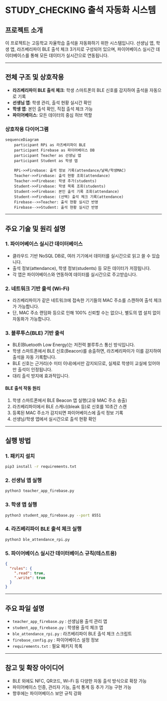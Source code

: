 # STUDY_CHECKING 출석 자동화 시스템

## 프로젝트 소개

이 프로젝트는 고등학교 자율학습 출석을 자동화하기 위한 시스템입니다. 선생님 앱, 학생 앱, 라즈베리파이 BLE 출석 체크 3가지로 구성되어 있으며, 파이어베이스 실시간 데이터베이스를 통해 모든 데이터가 실시간으로 연동됩니다.

---

## 전체 구조 및 상호작용

- **라즈베리파이 BLE 출석 체크**: 학생 스마트폰의 BLE 신호를 감지하여 출석을 자동으로 기록
- **선생님 앱**: 학생 관리, 출석 현황 실시간 확인
- **학생 앱**: 본인 출석 확인, 직접 출석 체크 가능
- **파이어베이스**: 모든 데이터의 중심 허브 역할

### 상호작용 다이어그램

```mermaid
sequenceDiagram
    participant RPi as 라즈베리파이 BLE
    participant Firebase as 파이어베이스 DB
    participant Teacher as 선생님 앱
    participant Student as 학생 앱

    RPi->>Firebase: 출석 정보 기록(attendance/날짜/학생MAC)
    Teacher->>Firebase: 출석 현황 조회(attendance)
    Teacher->>Firebase: 학생 추가(students)
    Student->>Firebase: 학생 목록 조회(students)
    Student->>Firebase: 본인 출석 기록 조회(attendance)
    Student->>Firebase: (선택) 출석 체크 기록(attendance)
    Firebase-->>Teacher: 출석 현황 실시간 반영
    Firebase-->>Student: 출석 현황 실시간 반영
```

---

## 주요 기술 및 원리 설명

### 1. 파이어베이스 실시간 데이터베이스
- 클라우드 기반 NoSQL DB로, 여러 기기에서 데이터를 실시간으로 읽고 쓸 수 있습니다.
- 출석 정보(attendance), 학생 정보(students) 등 모든 데이터가 저장됩니다.
- 각 앱은 파이어베이스와 연동하여 데이터를 실시간으로 주고받습니다.

### 2. 네트워크 기반 출석 (Wi-Fi)
- 라즈베리파이가 같은 네트워크에 접속한 기기들의 MAC 주소를 스캔하여 출석 체크가 가능합니다.
- 단, MAC 주소 랜덤화 등으로 인해 100% 신뢰할 수는 없으나, 별도의 앱 설치 없이 자동화가 가능합니다.

### 3. 블루투스(BLE) 기반 출석
- BLE(Bluetooth Low Energy)는 저전력 블루투스 통신 방식입니다.
- 학생 스마트폰에서 BLE 신호(Beacon)를 송출하면, 라즈베리파이가 이를 감지하여 출석을 자동 기록합니다.
- BLE 신호는 근거리(수 미터 이내)에서만 감지되므로, 실제로 학생이 교실에 있어야만 출석이 인정됩니다.
- 대리 출석 방지에 효과적입니다.

#### BLE 출석 작동 원리
1. 학생 스마트폰에서 BLE Beacon 앱 실행(고유 MAC 주소 송출)
2. 라즈베리파이에서 BLE 스캐너(bleak 등)로 신호를 10초간 스캔
3. 등록된 MAC 주소가 감지되면 파이어베이스에 출석 정보 기록
4. 선생님/학생 앱에서 실시간으로 출석 현황 확인

---

## 실행 방법

### 1. 패키지 설치
```bash
pip3 install -r requirements.txt
```

### 2. 선생님 앱 실행
```bash
python3 teacher_app_firebase.py
```

### 3. 학생 앱 실행
```bash
python3 student_app_firebase.py --port 8551
```

### 4. 라즈베리파이 BLE 출석 체크 실행
```bash
python3 ble_attendance_rpi.py
```

### 5. 파이어베이스 실시간 데이터베이스 규칙(테스트용)
```json
{
  "rules": {
    ".read": true,
    ".write": true
  }
}
```

---

## 주요 파일 설명
- `teacher_app_firebase.py` : 선생님용 출석 관리 앱
- `student_app_firebase.py` : 학생용 출석 체크 앱
- `ble_attendance_rpi.py` : 라즈베리파이 BLE 출석 체크 스크립트
- `firebase_config.py` : 파이어베이스 설정 정보
- `requirements.txt` : 필요 패키지 목록

---

## 참고 및 확장 아이디어
- BLE 외에도 NFC, QR코드, Wi-Fi 등 다양한 자동 출석 방식으로 확장 가능
- 파이어베이스 인증, 관리자 기능, 출석 통계 등 추가 기능 구현 가능
- 향후에는 파이어베이스 보안 규칙 강화
